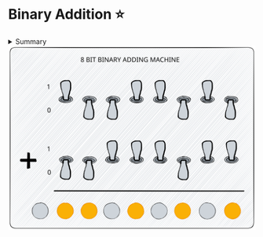 # Binary Addition ⭐

<details>

<summary>Summary</summary>

In this lesson, you'll learn:

* ...
* ...

This lesson is relevant for [Exercise 6: Text Messages](https://winf-hsos.github.io/lifi-exercises/exercises/06\_exercise\_text\_messages.pdf).

</details>

<img src="../../.gitbook/assets/file.excalidraw (2).svg" alt="The panel of the hypothetical 8-bit adding machine we&#x27;re building." class="gitbook-drawing">
